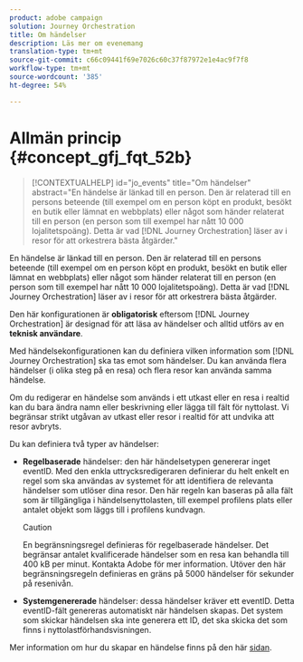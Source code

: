 ```yaml
---
product: adobe campaign
solution: Journey Orchestration
title: Om händelser
description: Läs mer om evenemang
translation-type: tm+mt
source-git-commit: c66c09441f69e7026c60c37f87972e1e4ac9f7f8
workflow-type: tm+mt
source-wordcount: '385'
ht-degree: 54%

---
```



# Allmän princip {#concept_gfj_fqt_52b}

>[!CONTEXTUALHELP]
>id="jo_events"
>title="Om händelser"
>abstract="En händelse är länkad till en person. Den är relaterad till en persons beteende (till exempel om en person köpt en produkt, besökt en butik eller lämnat en webbplats) eller något som händer relaterat till en person (en person som till exempel har nått 10 000 lojalitetspoäng). Detta är vad [!DNL Journey Orchestration] läser av i resor för att orkestrera bästa åtgärder."

En händelse är länkad till en person. Den är relaterad till en persons beteende (till exempel om en person köpt en produkt, besökt en butik eller lämnat en webbplats) eller något som händer relaterat till en person (en person som till exempel har nått 10 000 lojalitetspoäng). Detta är vad [!DNL Journey Orchestration] läser av i resor för att orkestrera bästa åtgärder.

Den här konfigurationen är **obligatorisk** eftersom [!DNL Journey Orchestration] är designad för att läsa av händelser och alltid utförs av en **teknisk användare**.

Med händelsekonfigurationen kan du definiera vilken information som [!DNL Journey Orchestration] ska tas emot som händelser. Du kan använda flera händelser (i olika steg på en resa) och flera resor kan använda samma händelse.

Om du redigerar en händelse som används i ett utkast eller en resa i realtid kan du bara ändra namn eller beskrivning eller lägga till fält för nyttolast. Vi begränsar strikt utgåvan av utkast eller resor i realtid för att undvika att resor avbryts.

Du kan definiera två typer av händelser:

* **Regelbaserade** händelser: den här händelsetypen genererar inget eventID. Med den enkla uttrycksredigeraren definierar du helt enkelt en regel som ska användas av systemet för att identifiera de relevanta händelser som utlöser dina resor. Den här regeln kan baseras på alla fält som är tillgängliga i händelsenyttolasten, till exempel profilens plats eller antalet objekt som läggs till i profilens kundvagn.

   >[!CAUTION]
   >
   >En begränsningsregel definieras för regelbaserade händelser. Det begränsar antalet kvalificerade händelser som en resa kan behandla till 400 kB per minut. Kontakta Adobe för mer information. Utöver den här begränsningsregeln definieras en gräns på 5000 händelser för sekunder på resenivån.

* **Systemgenererade** händelser: dessa händelser kräver ett eventID. Detta eventID-fält genereras automatiskt när händelsen skapas. Det system som skickar händelsen ska inte generera ett ID, det ska skicka det som finns i nyttolastförhandsvisningen.

Mer information om hur du skapar en händelse finns på den här [sidan](../event/about-creating.md).

